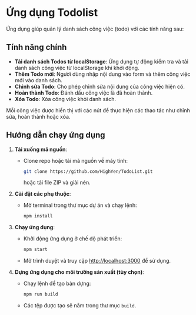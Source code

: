 # Ứng dụng Todolist

Ứng dụng giúp quản lý danh sách công việc (todo) với các tính năng sau:

## Tính năng chính

- **Tải danh sách Todos từ localStorage**: Ứng dụng tự động kiểm tra và tải danh sách công việc từ localStorage khi khởi động.
- **Thêm Todo mới**: Người dùng nhập nội dung vào form và thêm công việc mới vào danh sách.
- **Chỉnh sửa Todo**: Cho phép chỉnh sửa nội dung của công việc hiện có.
- **Hoàn thành Todo**: Đánh dấu công việc là đã hoàn thành.
- **Xóa Todo**: Xóa công việc khỏi danh sách.

Mỗi công việc được hiển thị với các nút để thực hiện các thao tác như chỉnh sửa, hoàn thành hoặc xóa.

## Hướng dẫn chạy ứng dụng

1. **Tải xuống mã nguồn**:
   - Clone repo hoặc tải mã nguồn về máy tính:
     ```bash
     git clone https://github.com/HighYen/TodoList.git
     ```
     hoặc tải file ZIP và giải nén.

2. **Cài đặt các phụ thuộc**:
   - Mở terminal trong thư mục dự án và chạy lệnh:
     ```bash
     npm install
     ```

3. **Chạy ứng dụng**:
   - Khởi động ứng dụng ở chế độ phát triển:
     ```bash
     npm start
     ```
   - Mở trình duyệt và truy cập [http://localhost:3000](http://localhost:3000) để sử dụng.

4. **Dựng ứng dụng cho môi trường sản xuất (tùy chọn)**:
   - Chạy lệnh để tạo bản dựng:
     ```bash
     npm run build
     ```
   - Các tệp được tạo sẽ nằm trong thư mục `build`.

